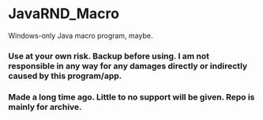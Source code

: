 # JavaRND_Macro
Windows-only Java macro program, maybe.
### Use at your own risk. Backup before using. I am not responsible in any way for any damages directly or indirectly caused by this program/app.
### Made a long time ago. Little to no support will be given. Repo is mainly for archive.
